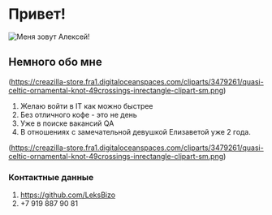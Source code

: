 # Привет!

![Меня зовут Алексей!](https://pp.userapi.com/c837229/v837229664/adf9/41DRuEpzG6U.jpg)

## Немного обо мне

(https://creazilla-store.fra1.digitaloceanspaces.com/cliparts/3479261/quasi-celtic-ornamental-knot-49crossings-inrectangle-clipart-sm.png)

1. Желаю войти в IT как можно быстрее 
2. Без отличного кофе - это не день 
3. Уже в поиске вакансий QA 
4. В отношениях с замечательной девушкой Елизаветой уже 2 года.

(https://creazilla-store.fra1.digitaloceanspaces.com/cliparts/3479261/quasi-celtic-ornamental-knot-49crossings-inrectangle-clipart-sm.png)

### Контактные данные 

1. https://github.com/LeksBizo
2. +7 919 887 90 81 